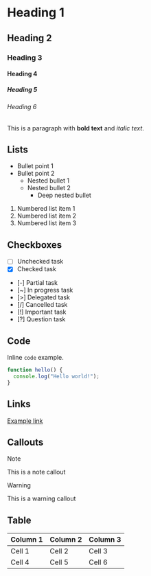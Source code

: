 # Heading 1
## Heading 2  
### Heading 3
#### Heading 4
##### Heading 5
###### Heading 6

This is a paragraph with **bold text** and *italic text*.

## Lists

- Bullet point 1
- Bullet point 2
  - Nested bullet 1
  - Nested bullet 2
    - Deep nested bullet

1. Numbered list item 1
2. Numbered list item 2
3. Numbered list item 3

## Checkboxes

- [ ] Unchecked task
- [x] Checked task
- [-] Partial task
- [~] In progress task
- [>] Delegated task
- [/] Cancelled task
- [!] Important task
- [?] Question task

## Code

Inline `code` example.

```javascript
function hello() {
  console.log("Hello world!");
}
```

## Links

[Example link](https://example.com)

## Callouts

> [!NOTE]
> This is a note callout

> [!WARNING]  
> This is a warning callout

## Table

| Column 1 | Column 2 | Column 3 |
|----------|----------|----------|
| Cell 1   | Cell 2   | Cell 3   |
| Cell 4   | Cell 5   | Cell 6   |